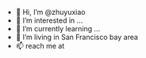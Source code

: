 - 👋 Hi, I’m @zhuyuxiao
- 👀 I’m interested in ...
- 🌱 I’m currently learning ...
- 💞️ I’m living in San Francisco bay area
- 📫 reach me at 

<!---
zhuyuxiao/zhuyuxiao is a ✨ special ✨ repository because its `README.md` (this file) appears on your GitHub profile.
You can click the Preview link to take a look at your changes.
--->
